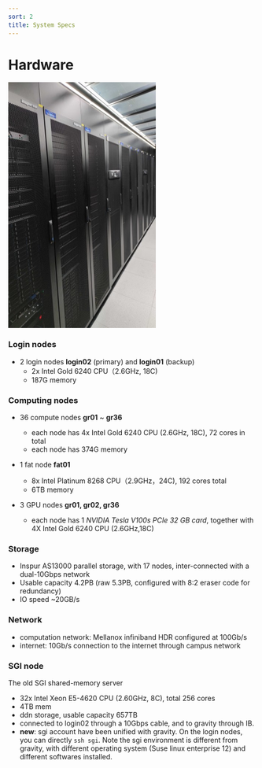 ```yaml
---
sort: 2
title: System Specs
---
```

# Hardware
<img src="./images/hardware.jpg" width = "300" height = "500" div align=center />

### Login nodes

- 2 login nodes **login02** (primary) and **login01** (backup)
  - 2x Intel Gold 6240 CPU（2.6GHz, 18C)
  - 187G memory

### Computing nodes

- 36 compute nodes **gr01** ~ **gr36**
  - each node has 4x Intel Gold 6240 CPU (2.6GHz, 18C), 72 cores in total
  - each node has 374G memory

- 1 fat node **fat01**
  - 8x Intel Platinum 8268 CPU（2.9GHz，24C), 192 cores total
  - 6TB memory
- 3 GPU nodes **gr01, gr02, gr36**
  - each node has 1 *NVIDIA Tesla V100s PCIe 32 GB card*, together with 4X Intel Gold 6240 CPU (2.6GHz,18C)

### Storage

- Inspur AS13000 parallel storage, with 17 nodes, inter-connected with a dual-10Gbps network
- Usable capacity 4.2PB (raw 5.3PB, configured with 8:2 eraser code for redundancy)
- IO speed ~20GB/s

### Network

- computation network: Mellanox infiniband HDR configured at 100Gb/s
- internet: 10Gb/s connection to the internet through campus network


### SGI node 

The old SGI shared-memory server 

  - 32x Intel Xeon E5-4620 CPU (2.60GHz, 8C), total 256 cores
  - 4TB mem
  - ddn storage, usable capacity 657TB
  - connected to login02 through a 10Gbps cable, and to gravity through IB.
  - **new**: sgi account have been unified with gravity. On the login nodes, you can directly `ssh sgi`. Note the sgi environment is different from gravity, with different operating system (Suse linux enterprise 12) and different softwares installed.
